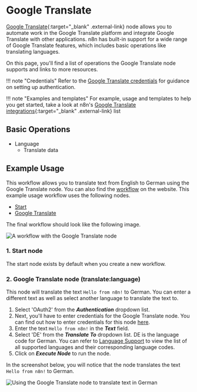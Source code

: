 # Google Translate

[Google Translate](https://translate.google.com){:target="_blank" .external-link} node allows you to automate work in the Google Translate platform and integrate Google Translate with other applications. n8n has built-in support for a wide range of Google Translate features, which includes basic operations like translating languages.

On this page, you'll find a list of operations the Google Translate node supports and links to more resources.

!!! note "Credentials"
    Refer to the [Google Translate credentials](https://docs.n8n.io/integrations/builtin/credentials/google/) for guidance on setting up authentication. 

!!! note "Examples and templates"
    For example, usage and templates to help you get started, take a look at n8n's [Google Translate integrations](https://n8n.io/integrations/google-translate/){:target="_blank" .external-link} list


## Basic Operations

* Language
    * Translate data

## Example Usage

This workflow allows you to translate text from English to German using the Google Translate node. You can also find the [workflow](https://n8n.io/workflows/743) on the website. This example usage workflow uses the following nodes.
- [Start](/integrations/builtin/core-nodes/n8n-nodes-base.start/)
- [Google Translate]()

The final workflow should look like the following image.

![A workflow with the Google Translate node](/_images/integrations/builtin/app-nodes/googletranslate/workflow.png)

### 1. Start node

The start node exists by default when you create a new workflow.

### 2. Google Translate node (translate:language)

This node will translate the text `Hello from n8n!` to German. You can enter a different text as well as select another language to translate the text to.

1. Select 'OAuth2' from the ***Authentication*** dropdown list.
2. Next, you'll have to enter credentials for the Google Translate node. You can find out how to enter credentials for this node [here](/integrations/builtin/credentials/google/).
3. Enter the text `Hello from n8n!` in the ***Text*** field.
4. Select 'DE' from the ***Translate To*** dropdown list. DE is the language code for German. You can refer to [Language Support](https://cloud.google.com/translate/docs/languages) to view the list of all supported languages and their corresponding language codes.
5. Click on ***Execute Node*** to run the node.

In the screenshot below, you will notice that the node translates the text `Hello from n8n!` to German.

![Using the Google Translate node to translate text in German](/_images/integrations/builtin/app-nodes/googletranslate/googletranslate_node.png)
